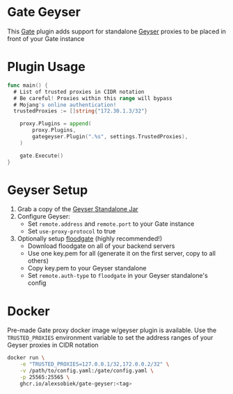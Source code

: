 # Gate Geyser
This [Gate](https://gate.minekube.com/) plugin adds support for standalone [Geyser](https://geysermc.org/) proxies to be placed in front of your Gate instance

# Plugin Usage

```go
func main() {
  # List of trusted proxies in CIDR notation
  # Be careful! Proxies within this range will bypass
  # Mojang's online authentication!
  trustedProxies := []string{"172.30.1.3/32"}

	proxy.Plugins = append(
		proxy.Plugins,
		gategeyser.Plugin(".%s", settings.TrustedProxies),
	)

	gate.Execute()
}
```

# Geyser Setup
1. Grab a copy of the [Geyser Standalone Jar](https://geysermc.org/download/)
2. Configure Geyser:
   - Set `remote.address` and `remote.port` to your Gate instance
   - Set `use-proxy-protocol` to true
3. Optionally setup [floodgate](https://geysermc.org/download/?project=floodgate) (highly recommended!)
   - Download floodgate on all of your backend servers
   - Use one key.pem for all (generate it on the first server, copy to all others)
   - Copy key.pem to your Geyser standalone
   - Set `remote.auth-type` to `floodgate` in your Geyser standalone's config

# Docker
Pre-made Gate proxy docker image w/geyser plugin is available. Use the `TRUSTED_PROXIES` environment variable to set
the address ranges of your Geyser proxies in CIDR notation

```sh
docker run \
	-e "TRUSTED_PROXIES=127.0.0.1/32,172.0.0.2/32" \
	-v /path/to/config.yaml:/gate/config.yaml \
	-p 25565:25565 \
	ghcr.io/alexsobiek/gate-geyser:<tag>
```
